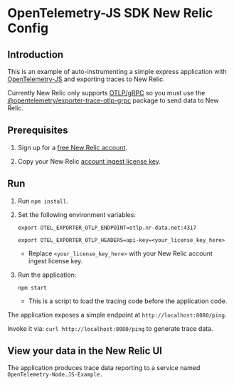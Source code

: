 # OpenTelemetry-JS SDK New Relic Config

## Introduction

This is an example of auto-instrumenting a simple express application with [OpenTelemetry-JS](https://github.com/open-telemetry/opentelemetry-js#instantiate-tracing) and exporting traces to New Relic.

Currently New Relic only supports [OTLP/gRPC](https://github.com/open-telemetry/opentelemetry-specification/blob/main/specification/protocol/otlp.md#otlpgrpc) so you must use the [@opentelemetry/exporter-trace-otlp-grpc](https://www.npmjs.com/package/@opentelemetry/exporter-trace-otlp-grpc) package to send data to New Relic.

## Prerequisites

1. Sign up for a [free New Relic account](https://newrelic.com/signup).

2. Copy your New Relic [account ingest license key](https://one.newrelic.com/launcher/api-keys-ui.launcher).

## Run

1. Run `npm install`.

2. Set the following environment variables:

   ```shell
   export OTEL_EXPORTER_OTLP_ENDPOINT=otlp.nr-data.net:4317

   export OTEL_EXPORTER_OTLP_HEADERS=api-key=<your_license_key_here>
   ```
   - Replace `<your_license_key_here>` with your New Relic account ingest license key.

3. Run the application:

   ```shell
   npm start
   ```

   - This is a script to load the tracing code before the application code.

The application exposes a simple endpoint at `http://localhost:8080/ping`.

Invoke it via: `curl http://localhost:8080/ping` to generate trace data.

## View your data in the New Relic UI

The application produces trace data reporting to a service named `OpenTelemetry-Node.JS-Example.`
